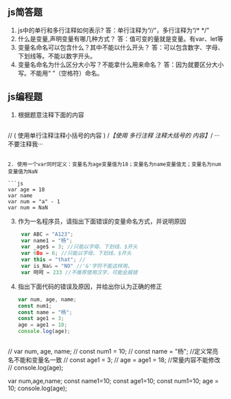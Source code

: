 ## js简答题

1. js中的单行和多行注释如何表示?
答：单行注释为“//”，多行注释为“/* */”
2. 什么是变量,声明变量有哪几种方式？
答：值可变的量就是变量。有var、let等
3. 变量名命名可以包含什么？其中不能以什么开头？
答：可以包含数字、字母、下划线等。不能以数字开头。
4. 变量名命名为什么区分大小写？不能拿什么用来命名？
答：因为就要区分大小写。不能用“ ”（空格符）命名。



## js编程题

1. 根据题意注释下面的内容

   ```js
//   ( 使用单行注释注释小括号的内容 )
/*【使用
   多行注释
   注释大括号的
   内容】*/
   ···不要注释我···
   ```

2. 使用一个var同时定义：变量名为age变量值为18；变量名为name变量值无；变量名为num变量值为NaN

   ```js
   var age = 18
   var name 
   var num = "a" - 1
   var num = NaN
   ```

3. 作为一名程序员，请指出下面错误的变量命名方式，并说明原因

   ```js
    var ABC = "A123"; 
    var name1 = "杨"; 
    var _age$ = 3; //只能以字母、下划线、$开头
    var 6Bu = 6; //只能以字母、下划线、$开头
    var this = "that"; //
    var is_Na& = "NO" //'&'字符不能这样用。
    var 呵呵 = 233 //不推荐使用汉字，可能会报错
   ```

4. 指出下面代码的错误及原因，并给出你认为正确的修正

   ```js
   var num, age, name;
   const num1;
   const name = "杨";
   const age1 = 3;
   age = age1 = 18;
   console.log(age);
   ```
   ```(改)
//    var num, age, name;
//    const num1 = 10;
//    const name = "杨"; //定义常亮名不能和变量名一致
//    const age1 = 3;
//    age = age1 = 18; //常量内容不能修改
//    console.log(age); 

   var num,age,name;
   const name1=10;
   const age1=10;
   const num1=10;
   age = 10;
   console.log(age);
   ```